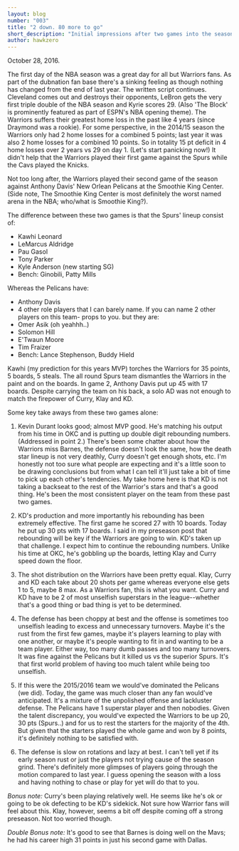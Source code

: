 ```yaml
---
layout: blog
number: "003"
title: "2 down. 80 more to go"
short_description: "Initial impressions after two games into the season"
author: hawkzero
---
```


October 28, 2016.

The first day of the NBA season was a great day for all but Warriors fans. As part of the dubnation fan base there's a sinking feeling as though nothing has changed from the end of last year. The written script continues. Cleveland comes out and destroys their opponents, LeBron gets the very first triple double of the NBA season and Kyrie scores 29. (Also 'The Block' is prominently featured as part of ESPN's NBA opening theme). The Warriors suffers their greatest home loss in the past like 4 years (since Draymond was a rookie). For some perspective, in the 2014/15 season the Warriors only had 2 home losses for a combined 5 points; last year it was also 2 home losses for a combined 10 points. So in totality 15 pt deficit in 4 home losses over 2 years vs 29 on day 1. (Let's start panicking now!) It didn't help that the Warriors played their first game against the Spurs while the Cavs played the Knicks. 

Not too long after, the Warriors played their second game of the season against Anthony Davis' New Orlean Pelicans at the Smoothie King Center. (Side note, The Smoothie King Center is most definitely the worst named arena in the NBA; who/what is Smoothie King?).  

The difference between these two games is that the Spurs' lineup consist of:  
  - Kawhi Leonard 
  - LeMarcus Aldridge
  - Pau Gasol
  - Tony Parker
  - Kyle Anderson (new starting SG)
  - Bench: Ginobili, Patty Mills

Whereas the Pelicans have:  
  - Anthony Davis
  - 4 other role players that I can barely name. If you can name 2 other players on this team- props to you. but they are:
  - Omer Asik (oh yeahhh..)
  - Solomon Hill
  - E'Twaun Moore
  - Tim Fraizer
  - Bench: Lance Stephenson, Buddy Hield

Kawhi (my prediction for this years MVP) torches the Warriors for 35 points, 5 boards, 5 steals. The all round Spurs team dismantles the Warriors in the paint and on the boards. In game 2, Anthony Davis put up 45 with 17 boards. Despite carrying the team on his back, a solo AD was not enough to match the firepower of Curry, Klay and KD.

Some key take aways from these two games alone:
  1. Kevin Durant looks good; almost MVP good. He's matching his output from his time in OKC and is putting up double digit rebounding numbers. (Addressed in point 2.) There's been some chatter about how the Warriors miss Barnes, the defense doesn't look the same, how the death star lineup is not very deathly, Curry doesn't get enough shots, etc. I'm honestly not too sure what people are expecting and it's a little soon to be drawing conclusions but from what I can tell it'll just take a bit of time to pick up each other's tendencies. My take home here is that KD is not taking a backseat to the rest of the Warrior's stars and that's a good thing. He's been the most consistent player on the team from these past two games.

  2. KD's production and more importantly his rebounding has been extremely effective. The first game he scored 27 with 10 boards. Today he put up 30 pts with 17 boards. I said in my preseason post that rebounding will be key if the Warriors are going to win. KD's taken up that challenge. I expect him to continue the rebounding numbers. Unlike his time at OKC, he's gobbling up the boards, letting Klay and Curry speed down the floor.

  3. The shot distribution on the Warriors have been pretty equal. Klay, Curry and KD each take about 20 shots per game whereas everyone else gets 1 to 5, maybe 8 max. As a Warriors fan, this is what you want. Curry and KD have to be 2 of most unselfish superstars in the league--whether that's a good thing or bad thing is yet to be determined.

  4. The defense has been choppy at best and the offense is sometimes too unselfish leading to excess and unnecessary turnovers. Maybe it's the rust from the first few games, maybe it's players learning to play with one another, or maybe it's people wanting to fit in and wanting to be a team player. Either way, too many dumb passes and too many turnovers. It was fine against the Pelicans but it killed us vs the superior Spurs. It's that first world problem of having too much talent while being too unselfish.

  5. If this were the 2015/2016 team we would've dominated the Pelicans (we did). Today, the game was much closer than any fan would've anticipated. It's a mixture of the unpolished offense and lackluster defense. The Pelicans have 1 superstar player and then nobodies. Given the talent discrepancy, you would've expected the Warriors to be up 20, 30 pts (Spurs..) and for us to rest the starters for the majority of the 4th. But given that the starters played the whole game and won by 8 points, it's definitely nothing to be satisfied with.

  6. The defense is slow on rotations and lazy at best. I can't tell yet if its early season rust or just the players not trying cause of the season grind. There's definitely more glimpses of players going through the motion compared to last year.  I guess opening the season with a loss and having nothing to chase or play for yet will do that to you.

  *Bonus note:* Curry's been playing relatively well. He seems like he's ok or going to be ok defecting to be KD's sidekick. Not sure how Warrior fans will feel about this. Klay, however, seems a bit off despite coming off a strong preseason. Not too worried though.

  *Double Bonus note:* It's good to see that Barnes is doing well on the Mavs; he had his career high 31 points in just his second game with Dallas.
